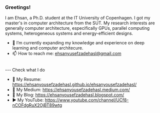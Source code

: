 ### Greetings!
I am Ehsan, a Ph.D. student at the IT University of Copenhagen. I got my master's in computer architecture from the SUT. My research interests are generally computer architecture, especifically GPUs, parallel computing systems, heterogeneous systems and energy-efficient designs.
- 🌱 I’m currently expanding my knowledge and experience on deep learning and computer architecure. 
- 📫 How to reach me: ehsanyusefzadehasl@gmail.com <br/> <br/>

--- Check what I do <br/>
- 💼 My Resume: https://ehsanyousefzadehasl.github.io/ehsanyousefzadehasl/
- 🚧 My Medium: https://ehsanyousefzadehasl.medium.com/
- 📝 My Blog: https://ehsanyousefzadehasl.blogspot.com/
- ▶️ My YouTube: https://www.youtube.com/channel/UCf8-nCOFdgRuX2OjBT89wtg
